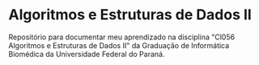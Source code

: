 # Algoritmos e Estruturas de Dados II 

Repositório para documentar meu aprendizado na disciplina "Cl056 Algoritmos e Estruturas de Dados II" da Graduação de Informática Biomédica da Universidade Federal do Paraná.